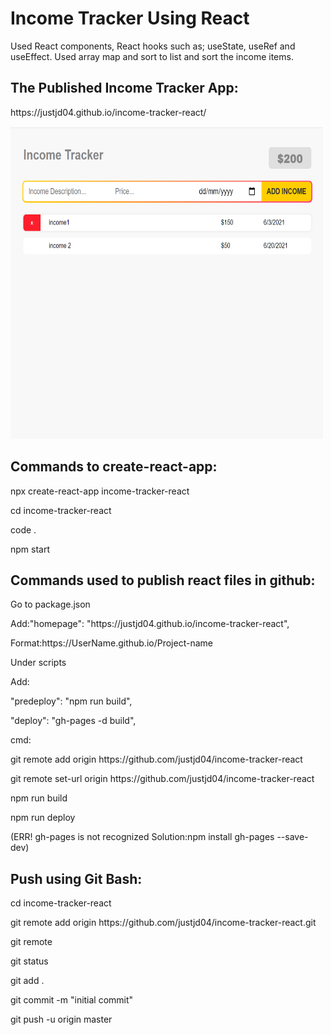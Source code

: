 <h1>Income Tracker Using React</h1>

<p>Used React components, React hooks such as; useState, useRef and useEffect. Used array map and sort to list and sort the income items.</p>

<h2>The Published Income Tracker App:</h2>

<p>https://justjd04.github.io/income-tracker-react/</p>

<p><a href="https://justjd04.github.io/income-tracker-react/"><img src="income-tracker-react.png" alt="income-tracker-react app" width="500" height="500"></a></p>

<h2>Commands to create-react-app:</h2>

<p>npx create-react-app income-tracker-react</p>
<p>cd income-tracker-react</p>
<p>code .</p>
<p>npm start</p>

<!--
src
remove app.test.js, setupTest.js App.css, logo.svg, serviceWorker/reportWebVitals

App.js
remove logo and app.css

index.js
remove import serviceWorker/reportWebVitals
remove reportWebVitals function below with comment

App.js
import React, { useState, useEffect } from 'react';

all components in components folder
create components/Header.js

App.js
import Header from './components/Header';

Header.js
rfce
don't forget semicolon end of import and export

Header component is complete
create another component under components folder
-->

<h2>Commands used to publish react files in github:</h2>

<p>Go to package.json</p>
<p>Add:"homepage": "https://justjd04.github.io/income-tracker-react",</p>
<p>Format:https://UserName.github.io/Project-name</p>

<p>Under scripts</p>
<p>Add:</p>
<p>"predeploy": "npm run build",</p>
<p>"deploy": "gh-pages -d build",</p>

<p>cmd:</p>
<p>git remote add origin https://github.com/justjd04/income-tracker-react</p>
<p>git remote set-url origin https://github.com/justjd04/income-tracker-react</p>
<p>npm run build</p>
<p>npm run deploy</p>
<p>(ERR! gh-pages is not recognized Solution:npm install gh-pages --save-dev)</p>

<h2>Push using Git Bash:</h2>

<p>cd income-tracker-react</p>
<p>git remote add origin https://github.com/justjd04/income-tracker-react.git</p>
<p>git remote</p>
<p>git status</p>
<p>git add .</p>
<p>git commit -m "initial commit"</p>
<p>git push -u origin master</p>
